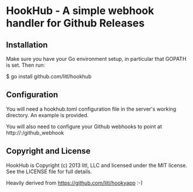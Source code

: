 # HookHub - A simple webhook handler for Github Releases

## Installation

Make sure you have your Go environment setup, in particular that GOPATH is set.
Then run:

  $ go install github.com/litl/hookhub

## Configuration

You will need a hookhub.toml configuration file in the server's working
directory. An example is provided.

You will also need to configure your Github webhooks to point at
http://<host>:<port>/github_webhook

## Copyright and License

HookHub is Copyright (c) 2013 litl, LLC and licensed under the MIT license.
See the LICENSE file for full details.

Heavily derived from https://github.com/litl/hookyapp :-)
